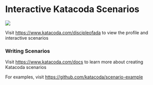 # Interactive Katacoda Scenarios

[![](http://shields.katacoda.com/katacoda/discipleofada/count.svg)](https://www.katacoda.com/discipleofada "Get your profile on Katacoda.com")

Visit https://www.katacoda.com/discipleofada to view the profile and interactive scenarios

### Writing Scenarios
Visit https://www.katacoda.com/docs to learn more about creating Katacoda scenarios

For examples, visit https://github.com/katacoda/scenario-example
